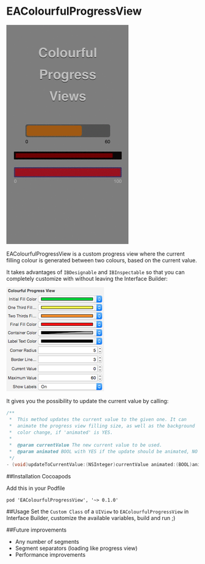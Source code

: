 EAColourfulProgressView
=======================

![](https://raw.githubusercontent.com/Eddpt/EAColourfulProgressView/develop/demo.gif)

EAColourfulProgressView is a custom progress view where the current filling colour is generated between two colours, based on the current value.

It takes advantages of `IBDesignable` and `IBInspectable` so that you can completely customize with without leaving the Interface Builder:

![](https://raw.githubusercontent.com/Eddpt/EAColourfulProgressView/master/IBInspectable.png)

It gives you the possibility to update the current value by calling:
```objective-c
/**
 *  This method updates the current value to the given one. It can
 *  animate the progress view filling size, as well as the background
 *  color change, if 'animated' is YES.
 *
 *  @param currentValue The new current value to be used.
 *  @param animated BOOL with YES if the update should be animated, NO otherwise.
 */
- (void)updateToCurrentValue:(NSInteger)currentValue animated:(BOOL)animated;
```

##Installation Cocoapods

Add this in your Podfile
```
pod 'EAColourfulProgressView', '~> 0.1.0'
```

##Usage
Set the `Custom Class` of a `UIView` to `EAColourfulProgressView` in Interface Builder, customize the available variables, build and run ;)

##Future improvements

- Any number of segments
- Segment separators (loading like progress view)
- Performance improvements
